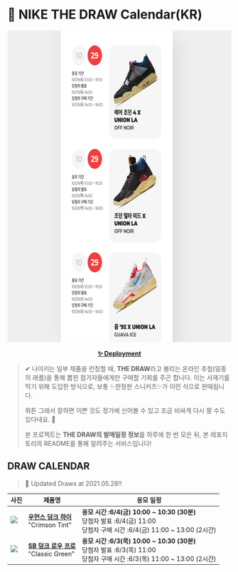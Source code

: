 # 👟 NIKE THE DRAW Calendar(KR)

<div align="center">
  <a href="https://junhoyeo.github.io/NIKE-THE-DRAW-Calendar/">
    <img src="./docs/images/preview.png" alt="Preview image of deployed application" height="700px" width="700px" />
  </a>
</div>

<p align="center">
  <a href="https://junhoyeo.github.io/NIKE-THE-DRAW-Calendar/index.html">
    <strong>✨ Deployment</strong>
  </a>
</p>

> ✔ 나이키는 일부 제품을 런칭할 때, **THE DRAW**라고 불리는 온라인 추첨(일종의 래플)을 통해 뽑힌 참가자들에게만 구매할 기회를 주곤 합니다. 이는 사재기를 막기 위해 도입한 방식으로, 보통 ✨한정판 스니커즈✨가 이런 식으로 판매됩니다.
>
> 뭐튼 그래서 잘하면 이쁜 것도 정가에 신어볼 수 있고 조금 비싸게 다시 팔 수도 있다네요. 🤭
>
> 본 프로젝트는 **THE DRAW의 발매일정 정보**를 하루에 한 번 모은 뒤, 본 레포지토리의 README를 통해 알려주는 서비스입니다!

## DRAW CALENDAR

<!-- DRAW CALENDAR: START -->

> 👟 Updated Draws at 2021.05.28‼️

| 사진 | 제품명 | 응모 일정 |
| --- | ---- | ------- |
| <img src="https://static-breeze.nike.co.kr/kr/ko_kr/cmsstatic/product/DD1869-104/79e52909-974e-47fa-a77a-192d7cff58b5_primary.jpg?snkrBrowse" width="256" /> | <a href="https://www.nike.com/kr/launch/t/women/fw/nike-sportswear/DD1869-104/exvk31/w-nike-dunk-high"><strong>우먼스 덩크 하이</strong><br /></a> "Crimson Tint" | <strong>응모 시간 :6/4(금) 10:00 ~ 10:30 (30분)</strong><br />당첨자 발표 :6/4(금) 11:00<br />당첨자 구매 시간 :6/4(금) 11:00 ~ 13:00 (2시간) |
| <img src="https://static-breeze.nike.co.kr/kr/ko_kr/cmsstatic/product/BQ6817-302/b2135044-fce5-4c4c-8943-361e2498365c_primary.jpg?snkrBrowse" width="256" /> | <a href="https://www.nike.com/kr/launch/t/adult-unisex/fw/action-outdoor/BQ6817-302/axvi66/nike-sb-dunk-low-pro"><strong>SB 덩크 로우 프로</strong><br /></a> "Classic Green" | <strong>응모 시간 :6/3(목) 10:00 ~ 10:30 (30분)</strong><br />당첨자 발표 :6/3(목) 11:00<br />당첨자 구매 시간 :6/3(목) 11:00 ~ 13:00 (2시간) |

<!-- DRAW CALENDAR: END -->
